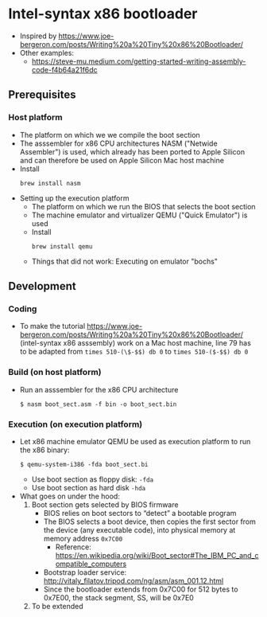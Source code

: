 # Intel-syntax x86 bootloader
* Inspired by https://www.joe-bergeron.com/posts/Writing%20a%20Tiny%20x86%20Bootloader/
* Other examples:
    * https://steve-mu.medium.com/getting-started-writing-assembly-code-f4b64a21f6dc
## Prerequisites
### Host platform
* The platform on which we we compile the boot section
* The asssembler for x86 CPU architectures NASM ("Netwide Assembler") is used, which already has been ported to Apple Silicon and can therefore be used on Apple Silicon Mac host machine
* Install
    ```
    brew install nasm
    ```
* Setting up the execution platform
    * The platform on which we run the BIOS that selects the boot section
    * The machine emulator and virtualizer QEMU ("Quick Emulator") is used
    * Install
        ```
        brew install qemu
        ```
    * Things that did not work: Executing on emulator "bochs"

## Development
### Coding
* To make the tutorial https://www.joe-bergeron.com/posts/Writing%20a%20Tiny%20x86%20Bootloader/ (intel-syntax x86 asssembly) work on a Mac host machine, line 79 has to be adapted from `times 510-(\$-$$) db 0` to `times 510-($-$$) db 0`

### Build (on host platform)
* Run an asssembler for the x86 CPU architecture
    ```
    $ nasm boot_sect.asm -f bin -o boot_sect.bin
    ```
### Execution (on execution platform)
* Let x86 machine emulator QEMU be used as execution platform to run the x86 binary:
    ```
    $ qemu-system-i386 -fda boot_sect.bi
    ```
    * Use boot section as floppy disk: `-fda`
    * Use boot section as hard disk `-hda`
* What goes on under the hood:
    1. Boot section gets selected by BIOS firmware
        * BIOS relies on boot sectors to “detect” a bootable program
        * The BIOS selects a boot device, then copies the first sector from the device (any executable code), into physical memory at memory address `0x7C00`
            * Reference: https://en.wikipedia.org/wiki/Boot_sector#The_IBM_PC_and_compatible_computers
        * Bootstrap loader service: http://vitaly_filatov.tripod.com/ng/asm/asm_001.12.html
        * Since the bootloader extends from 0x7C00 for 512 bytes to 0x7E00, the stack segment, SS, will be 0x7E0
    2. To be extended

